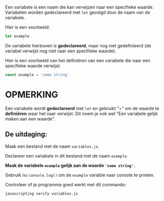 Een variabele is een naam die kan verwijzen naar een specifieke waarde. Variabelen worden gedeclareerd met `let` gevolgd door de naam van de variabele.

Hier is een voorbeeld:

```js
let example
```

De variabele hierboven is **gedeclareerd**, maar nog niet gedefinieerd (de variabel verwijst nog niet naar een specifieke waarde).

Hier is een voorbeeld van het definiëren van een variabele die naar een specifieke waarde verwijst:

```js
const example = 'some string'
```

# OPMERKING 

Een variabele wordt **gedeclareerd** met `let` en gebruikt "=" om de waarde te  **definiëren** waar het naar verwijst. Dit noem je ook wel "Een variabele gelijk maken aan een waarde".

## De uitdaging:

Maak een bestand met de naam `variables.js`.

Declareer een variabele in dit bestand met de naam `example`.

**Maak de variabele `example` gelijk aan de waarde `'some string'`.**

Gebruik nu `console.log()` om de `example` variable naar console te printen.

Controleer of je programma goed werkt met dit commando:

`javascripting verify variables.js`
